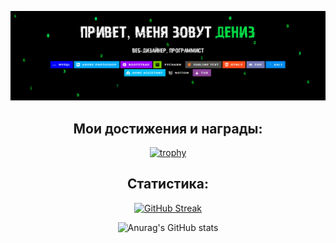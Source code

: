 
<img src="Без-имени-2.gif" height=""/></h1>


<h2 align="center">Мои достижения и награды:</h2>
<div align="center">
  
[![trophy](https://github-profile-trophy.vercel.app/?username=Denizceli&theme=matrix&no-frame=true)](https://github.com/ryo-ma/github-profile-trophy)
</div>
<h2 align="center">Статистика:</h2>

<div align="center"><a href="https://git.io/streak-stats"><img src="http://github-readme-streak-stats.herokuapp.com?user=Denizceli&theme=hacker&hide_border=%D0%B8%D1%81%D1%82%D0%B8%D0%BD%D0%BD%D1%8B%D0%B9&border_radius=0&locale=ru&card_width=900" alt="GitHub Streak" /></a>

![Anurag's GitHub stats](https://github-readme-stats.vercel.app/api?username=Denizceli&show_icons=true&locale=ru&bg_color=000000&title_color=20c10e&text_color=188d0b&icon_color=20c10e&border_radius=0&border_color=20c10e&card_width=900)



</div>
